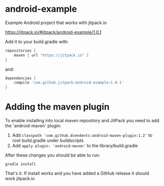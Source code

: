 # android-example

Example Android project that works with jitpack.io

https://jitpack.io/#jitpack/android-example/1.0.1

Add it to your build.gradle with:
```gradle
repositories {
    maven { url "https://jitpack.io" }
}
```
and:

```gradle
dependencies {
    compile 'com.github.jitpack:android-example:1.0.1'
}
```

# Adding the maven plugin

To enable installing into local maven repository and JitPack you need to add the 'android-maven' plugin:

1. Add `classpath 'com.github.dcendents:android-maven-plugin:1.2'` to root build.gradle under buildscripts
2. Add `apply plugin: 'android-maven'` to the library/build.gradle

After these changes you should be able to run:

    gradle install
    
That's it. If install works and you have added a GitHub release it should work jitpack.io
